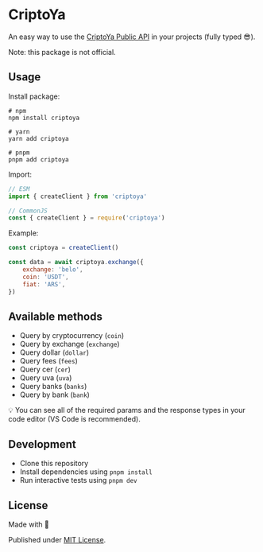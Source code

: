 # CriptoYa

An easy way to use the [CriptoYa Public API](https://criptoya.com/api) in your projects (fully typed 😎).

Note: this package is not official.

## Usage

Install package:

```
# npm
npm install criptoya

# yarn
yarn add criptoya

# pnpm
pnpm add criptoya
```

Import:

```javascript
// ESM
import { createClient } from 'criptoya'

// CommonJS
const { createClient } = require('criptoya')
```

Example:

```javascript
const criptoya = createClient()

const data = await criptoya.exchange({
	exchange: 'belo',
	coin: 'USDT',
	fiat: 'ARS',
})
```

## Available methods

-   Query by cryptocurrency (`coin`)
-   Query by exchange (`exchange`)
-   Query dollar (`dollar`)
-   Query fees (`fees`)
-   Query cer (`cer`)
-   Query uva (`uva`)
-   Query banks (`banks`)
-   Query by bank (`bank`)

💡 You can see all of the required params and the response types in your code editor (VS Code is recommended).

## Development

-   Clone this repository
-   Install dependencies using `pnpm install`
-   Run interactive tests using `pnpm dev`

## License

Made with 💙

Published under [MIT License](./LICENSE).
